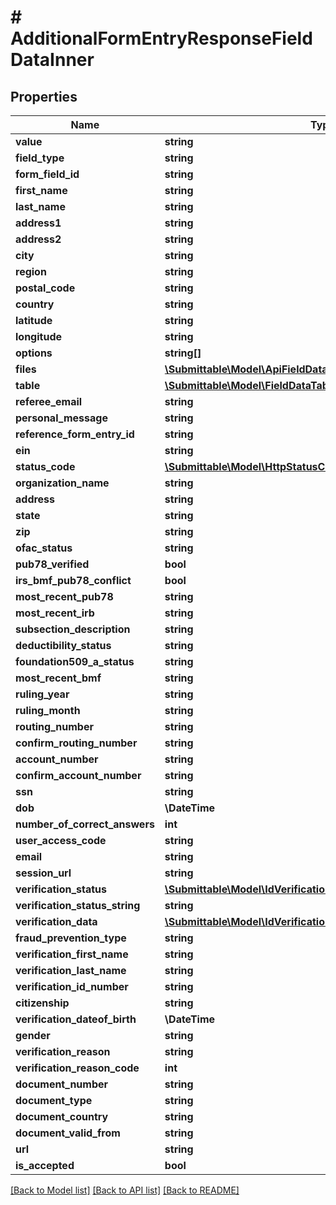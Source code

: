 # # AdditionalFormEntryResponseFieldDataInner

## Properties

Name | Type | Description | Notes
------------ | ------------- | ------------- | -------------
**value** | **string** |  | [optional]
**field_type** | **string** |  |
**form_field_id** | **string** |  |
**first_name** | **string** |  | [optional]
**last_name** | **string** |  | [optional]
**address1** | **string** |  | [optional]
**address2** | **string** |  | [optional]
**city** | **string** |  | [optional]
**region** | **string** |  | [optional]
**postal_code** | **string** |  | [optional]
**country** | **string** |  | [optional]
**latitude** | **string** |  | [optional]
**longitude** | **string** |  | [optional]
**options** | **string[]** |  | [optional]
**files** | [**\Submittable\Model\ApiFieldDataFileUploadValueFileResponse[]**](ApiFieldDataFileUploadValueFileResponse.md) |  | [optional]
**table** | [**\Submittable\Model\FieldDataTableValueResponse**](FieldDataTableValueResponse.md) |  | [optional]
**referee_email** | **string** |  | [optional]
**personal_message** | **string** |  | [optional]
**reference_form_entry_id** | **string** |  | [optional]
**ein** | **string** |  | [optional]
**status_code** | [**\Submittable\Model\HttpStatusCode**](HttpStatusCode.md) |  | [optional]
**organization_name** | **string** |  | [optional]
**address** | **string** |  | [optional]
**state** | **string** |  | [optional]
**zip** | **string** |  | [optional]
**ofac_status** | **string** |  | [optional]
**pub78_verified** | **bool** |  | [optional]
**irs_bmf_pub78_conflict** | **bool** |  | [optional]
**most_recent_pub78** | **string** |  | [optional]
**most_recent_irb** | **string** |  | [optional]
**subsection_description** | **string** |  | [optional]
**deductibility_status** | **string** |  | [optional]
**foundation509_a_status** | **string** |  | [optional]
**most_recent_bmf** | **string** |  | [optional]
**ruling_year** | **string** |  | [optional]
**ruling_month** | **string** |  | [optional]
**routing_number** | **string** |  | [optional]
**confirm_routing_number** | **string** |  | [optional]
**account_number** | **string** |  | [optional]
**confirm_account_number** | **string** |  | [optional]
**ssn** | **string** |  | [optional]
**dob** | **\DateTime** |  | [optional]
**number_of_correct_answers** | **int** |  | [optional]
**user_access_code** | **string** |  | [optional]
**email** | **string** |  | [optional]
**session_url** | **string** |  | [optional]
**verification_status** | [**\Submittable\Model\IdVerificationStatus**](IdVerificationStatus.md) |  | [optional]
**verification_status_string** | **string** |  | [optional]
**verification_data** | [**\Submittable\Model\IdVerificationDetails**](IdVerificationDetails.md) |  | [optional]
**fraud_prevention_type** | **string** |  | [optional]
**verification_first_name** | **string** |  | [optional]
**verification_last_name** | **string** |  | [optional]
**verification_id_number** | **string** |  | [optional]
**citizenship** | **string** |  | [optional]
**verification_dateof_birth** | **\DateTime** |  | [optional]
**gender** | **string** |  | [optional]
**verification_reason** | **string** |  | [optional]
**verification_reason_code** | **int** |  | [optional]
**document_number** | **string** |  | [optional]
**document_type** | **string** |  | [optional]
**document_country** | **string** |  | [optional]
**document_valid_from** | **string** |  | [optional]
**url** | **string** |  | [optional]
**is_accepted** | **bool** |  | [optional]

[[Back to Model list]](../../README.md#models) [[Back to API list]](../../README.md#endpoints) [[Back to README]](../../README.md)
